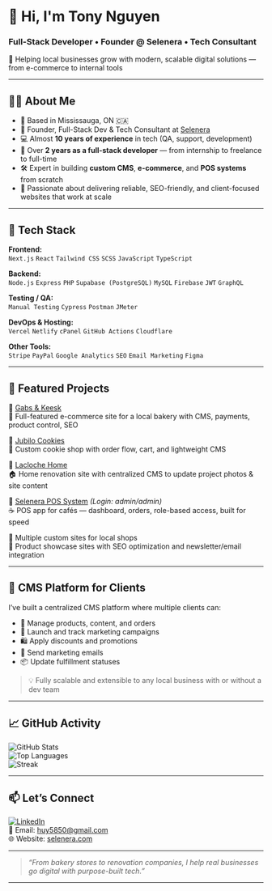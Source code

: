 # 👋 Hi, I'm Tony Nguyen

### Full-Stack Developer • Founder @ Selenera • Tech Consultant  
🚀 Helping local businesses grow with modern, scalable digital solutions — from e-commerce to internal tools

---

## 👨‍💻 About Me

- 📍 Based in Mississauga, ON 🇨🇦
- 💼 Founder, Full-Stack Dev & Tech Consultant at [Selenera](https://www.selenera.com)
- 💻 Almost **10 years of experience** in tech (QA, support, development)
- 🔧 Over **2 years as a full-stack developer** — from internship to freelance to full-time
- 🛠️ Expert in building **custom CMS**, **e-commerce**, and **POS systems** from scratch
- 🚀 Passionate about delivering reliable, SEO-friendly, and client-focused websites that work at scale

---

## 🧰 Tech Stack

**Frontend:**  
`Next.js` `React` `Tailwind CSS` `SCSS` `JavaScript` `TypeScript`

**Backend:**  
`Node.js` `Express` `PHP` `Supabase (PostgreSQL)` `MySQL` `Firebase` `JWT` `GraphQL`

**Testing / QA:**  
`Manual Testing` `Cypress` `Postman` `JMeter`

**DevOps & Hosting:**  
`Vercel` `Netlify` `cPanel` `GitHub Actions` `Cloudflare`

**Other Tools:**  
`Stripe` `PayPal` `Google Analytics` `SEO` `Email Marketing` `Figma`

---

## 📁 Featured Projects

🔸 [Gabs & Keesk](http://gabsandkeesk.ca/)  
🍞 Full-featured e-commerce site for a local bakery with CMS, payments, product control, SEO

🔸 [Jubilo Cookies](http://jubilocookies.ca/)  
🍪 Custom cookie shop with order flow, cart, and lightweight CMS

🔸 [Lacloche Home](http://laclochehome.ca/)  
🏠 Home renovation site with centralized CMS to update project photos & site content

🔸 [Selenera POS System](http://pos.selenera.ca/) *(Login: admin/admin)*  
☕ POS app for cafés — dashboard, orders, role-based access, built for speed

🔸 Multiple custom sites for local shops  
📢 Product showcase sites with SEO optimization and newsletter/email integration

---

## 🧠 CMS Platform for Clients

I’ve built a centralized CMS platform where multiple clients can:

- 🔄 Manage products, content, and orders
- 🎯 Launch and track marketing campaigns
- 🛍️ Apply discounts and promotions
- 📧 Send marketing emails
- 📦 Update fulfillment statuses

> 💡 Fully scalable and extensible to any local business with or without a dev team

---

## 📈 GitHub Activity

![GitHub Stats](https://github-readme-stats.vercel.app/api?username=huy58501&show_icons=true&theme=react&count_private=true)  
![Top Languages](https://github-readme-stats.vercel.app/api/top-langs/?username=huy58501&layout=compact&theme=react)  
![Streak](https://github-readme-streak-stats.herokuapp.com/?user=huy58501&theme=react)

---

## 📫 Let’s Connect

[![LinkedIn](https://img.shields.io/badge/LinkedIn-blue?logo=linkedin&style=flat-square)](https://www.linkedin.com/in/tonynguyen)  
📧 Email: huy5850@gmail.com  
🌐 Website: [selenera.com](https://www.selenera.com)

---

> _“From bakery stores to renovation companies, I help real businesses go digital with purpose-built tech.”_

---

